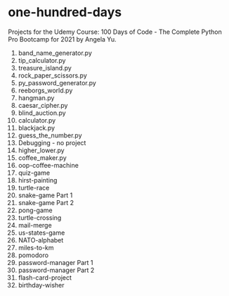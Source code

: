 # one-hundred-days
Projects for the Udemy Course: 100 Days of Code - The Complete Python Pro Bootcamp for 2021 by Angela Yu.

1. band_name_generator.py
2. tip_calculator.py
3. treasure_island.py
4. rock_paper_scissors.py
5. py_password_generator.py
6. reeborgs_world.py
7. hangman.py
8. caesar_cipher.py
9. blind_auction.py
10. calculator.py
11. blackjack.py
12. guess_the_number.py
13. Debugging - no project
14. higher_lower.py
15. coffee_maker.py
16. oop-coffee-machine
17. quiz-game
18. hirst-painting
19. turtle-race
20. snake-game Part 1
21. snake-game Part 2
22. pong-game
23. turtle-crossing
24. mail-merge
25. us-states-game
26. NATO-alphabet
27. miles-to-km
28. pomodoro
29. password-manager Part 1
30. password-manager Part 2
31. flash-card-project
32. birthday-wisher
